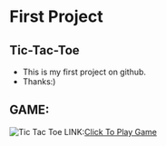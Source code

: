 # First Project
## Tic-Tac-Toe
- This is my first project on github.
- Thanks:)
## GAME:
![Tic Tac Toe](https://github.com/sanjoshsatsangi/Tic-Tac-Toe/assets/154961435/bf6c8ec5-f045-4b23-8a61-cfdbe2c4ab3a)
LINK:[Click To Play Game](https://sanjoshgametictactoe.netlify.app/)
